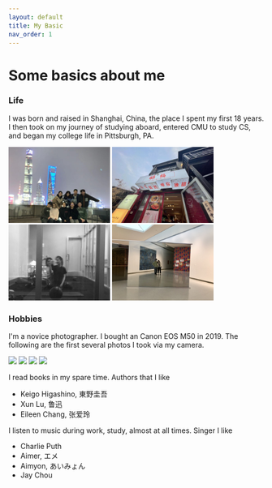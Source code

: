 ```yaml
---
layout: default
title: My Basic
nav_order: 1
---
```


# Some basics about me

### Life

I was born and raised in Shanghai, China, the place I spent my first 18 years. I then took on my journey of studying aboard, entered CMU to study CS, and began my college life in Pittsburgh, PA.

<img src="photos/1.jpg" width="200"/>
<img src="photos/2.jpg" width="200"/>
<img src="photos/IMG_8298-min.JPG" width="200"/>
<img src="photos/4.jpg" width="200"/>

### Hobbies

I'm a novice photographer. I bought an Canon EOS M50 in 2019. The following are the first several photos I took via my camera.

<img src="photos/IMG_0056.JPG" width="200"/>
<img src="photos/IMG_0057.JPG" width="200"/>
<img src="photos/IMG_0059.JPG" width="200"/>
<img src="photos/IMG_0070.JPG" width="200"/>

I read books in my spare time. Authors that I like
* Keigo Higashino, 東野圭吾
* Xun Lu, 鲁迅
* Eileen Chang, 张爱玲

I listen to music during work, study, almost at all times. Singer I like
* Charlie Puth
* Aimer, エメ
* Aimyon, あいみょん
* Jay Chou
